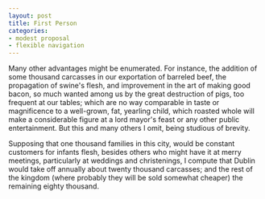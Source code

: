 ```yaml
---
layout: post
title: First Person
categories:
- modest proposal
- flexible navigation
---
```


Many other advantages might be enumerated. For instance, the addition of some thousand carcasses in our exportation of barreled beef, the propagation of swine's flesh, and improvement in the art of making good bacon, so much wanted among us by the great destruction of pigs, too frequent at our tables; which are no way comparable in taste or magnificence to a well-grown, fat, yearling child, which roasted whole will make a considerable figure at a lord mayor's feast or any other public entertainment. But this and many others I omit, being studious of brevity.

Supposing that one thousand families in this city, would be constant customers for infants flesh, besides others who might have it at merry meetings, particularly at weddings and christenings, I compute that Dublin would take off annually about twenty thousand carcasses; and the rest of the kingdom (where probably they will be sold somewhat cheaper) the remaining eighty thousand.